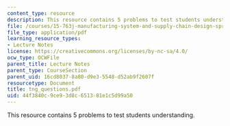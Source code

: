 ```yaml
---
content_type: resource
description: This resource contains 5 problems to test students understanding.
file: /courses/15-763j-manufacturing-system-and-supply-chain-design-spring-2005/44f3840c9ce93d8c651381e1c5d99a50_tng_questions.pdf
file_type: application/pdf
learning_resource_types:
- Lecture Notes
license: https://creativecommons.org/licenses/by-nc-sa/4.0/
ocw_type: OCWFile
parent_title: Lecture Notes
parent_type: CourseSection
parent_uid: 16cd8037-8a80-d9e3-5548-d52ab9f2607f
resourcetype: Document
title: tng_questions.pdf
uid: 44f3840c-9ce9-3d8c-6513-81e1c5d99a50
---
```

This resource contains 5 problems to test students understanding.